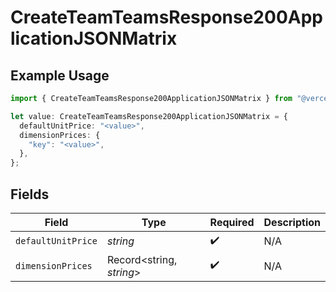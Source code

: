 # CreateTeamTeamsResponse200ApplicationJSONMatrix

## Example Usage

```typescript
import { CreateTeamTeamsResponse200ApplicationJSONMatrix } from "@vercel/sdk/models/operations/createteam.js";

let value: CreateTeamTeamsResponse200ApplicationJSONMatrix = {
  defaultUnitPrice: "<value>",
  dimensionPrices: {
    "key": "<value>",
  },
};
```

## Fields

| Field                    | Type                     | Required                 | Description              |
| ------------------------ | ------------------------ | ------------------------ | ------------------------ |
| `defaultUnitPrice`       | *string*                 | :heavy_check_mark:       | N/A                      |
| `dimensionPrices`        | Record<string, *string*> | :heavy_check_mark:       | N/A                      |